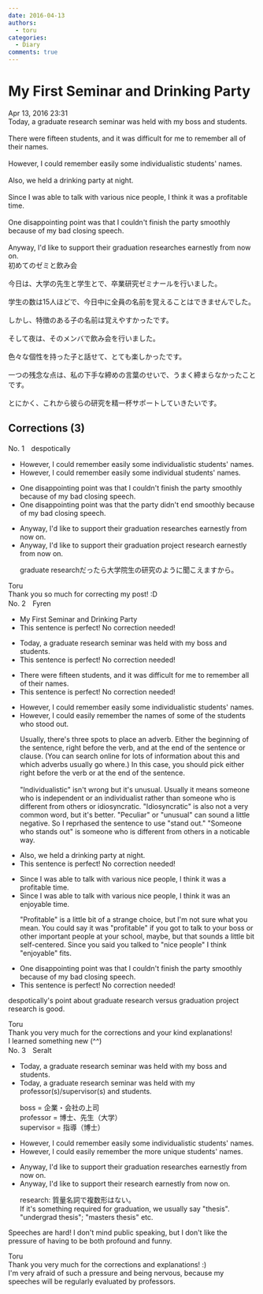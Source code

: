 ```yaml
---
date: 2016-04-13
authors:
  - toru
categories:
  - Diary
comments: true
---
```


# My First Seminar and Drinking Party
<div class="date">Apr 13, 2016 23:31</div>
<div id="post"><div id="body_show_ori">
Today, a graduate research seminar was held with my boss and students.<br/><br/>There were fifteen students, and it was difficult for me to remember all of their names.<br/><br/>However, I could remember easily some individualistic students' names.<br/><br/>Also, we held a drinking party at night.<br/><br/>Since I was able to talk with various nice people, I think it was a profitable time.<br/><br/>One disappointing point was that I couldn't finish the party smoothly because of my bad closing speech.<br/><br/>Anyway, I'd like to support their graduation researches earnestly from now on.
</div></div>

<!-- more -->

<div id="post_ja"><div id="body_show_mo">
初めてのゼミと飲み会<br/><br/>今日は、大学の先生と学生とで、卒業研究ゼミナールを行いました。<br/><br/>学生の数は15人ほどで、今日中に全員の名前を覚えることはできませんでした。<br/><br/>しかし、特徴のある子の名前は覚えやすかったです。<br/><br/>そして夜は、そのメンバで飲み会を行いました。<br/><br/>色々な個性を持った子と話せて、とても楽しかったです。<br/><br/>一つの残念な点は、私の下手な締めの言葉のせいで、うまく締まらなかったことです。<br/><br/>とにかく、これから彼らの研究を精一杯サポートしていきたいです。
</div></div>

## Corrections (3)
<div id="block"><div class="first_name"> No. 1　<span class="just_name">despotically</span></div><div id="block2">
<ul class="correction_field">
<li class="incorrect">However, I could remember easily some individualistic students' names.</li>
<li class="corrected correct">
However, I could remember easily some individual students' names.
</li>
</ul>
<ul class="correction_field">
<li class="incorrect">One disappointing point was that I couldn't finish the party smoothly because of my bad closing speech.</li>
<li class="corrected correct">
One disappointing point was that the party didn't end smoothly because of my bad closing speech.
</li>
</ul>
<ul class="correction_field">
<li class="incorrect">Anyway, I'd like to support their graduation researches earnestly from now on.</li>
<li class="corrected correct">
Anyway, I'd like to support their graduation project research earnestly from now on.
<p class="correction_comment">graduate researchだったら大学院生の研究のように聞こえますから。</p>
</li>
</ul>
</div><div class="name"><span class="just_name">Toru</span><br>
Thank you so much for correcting my post! :D
</div>
</div>
<div id="block"><div class="first_name"> No. 2　<span class="just_name">Fyren</span></div><div id="block2">
<ul class="correction_field">
<li class="incorrect">My First Seminar and Drinking Party</li>
<li class="corrected perfect">This sentence is perfect! No correction needed!</li>
</ul>
<ul class="correction_field">
<li class="incorrect">Today, a graduate research seminar was held with my boss and students.</li>
<li class="corrected perfect">This sentence is perfect! No correction needed!</li>
</ul>
<ul class="correction_field">
<li class="incorrect">There were fifteen students, and it was difficult for me to remember all of their names.</li>
<li class="corrected perfect">This sentence is perfect! No correction needed!</li>
</ul>
<ul class="correction_field">
<li class="incorrect">However, I could remember easily some individualistic students' names.</li>
<li class="corrected correct">
However, I could <span class="f_blue">easily remember</span> <span class="f_blue">the names of some of the students who stood out</span>.
<p class="correction_comment">Usually, there's three spots to place an adverb.  Either the beginning of the sentence, right before the verb, and at the end of the sentence or clause.  (You can search online for lots of information about this and which adverbs usually go where.)  In this case, you should pick either right before the verb or at the end of the sentence.<br/><br/>"Individualistic" isn't wrong but it's unusual.  Usually it means someone who is independent or an individualist rather than someone who is different from others or idiosyncratic.  "Idiosyncratic" is also not a very common word, but it's better.  "Peculiar" or "unusual" can sound a little negative.  So I reprhased the sentence to use "stand out."  "Someone who stands out" is someone who is different from others in a noticable way.</p>
</li>
</ul>
<ul class="correction_field">
<li class="incorrect">Also, we held a drinking party at night.</li>
<li class="corrected perfect">This sentence is perfect! No correction needed!</li>
</ul>
<ul class="correction_field">
<li class="incorrect">Since I was able to talk with various nice people, I think it was a profitable time.</li>
<li class="corrected correct">
Since I was able to talk with various nice people, I think it was <span class="f_blue">an enjoyable</span> time.
<p class="correction_comment">"Profitable" is a little bit of a strange choice, but I'm not sure what you mean.  You could say it was "profitable" if you got to talk to your boss or other important people at your school, maybe, but that sounds a little bit self-centered.  Since you said you talked to "nice people" I think "enjoyable" fits.</p>
</li>
</ul>
<ul class="correction_field">
<li class="incorrect">One disappointing point was that I couldn't finish the party smoothly because of my bad closing speech.</li>
<li class="corrected perfect">This sentence is perfect! No correction needed!</li>
</ul>
<p class="comment_small">
 despotically's point about graduate research versus graduation project research is good.
</p>

</div><div class="name"><span class="just_name">Toru</span><br>
Thank you very much for the corrections and your kind explanations! <br/>I learned something new (^^)
</div>
</div>
<div id="block"><div class="first_name"> No. 3　<span class="just_name">Seralt</span></div><div id="block2">
<ul class="correction_field">
<li class="incorrect">Today, a graduate research seminar was held with my boss and students.</li>
<li class="corrected correct">
Today, a graduate research seminar was held with my <span class="f_red">professor(s)/supervisor(s)</span> and students.
<p class="correction_comment">boss = 企業・会社の上司<br/>professor = 博士、先生（大学）<br/>supervisor = 指導（博士）</p>
</li>
</ul>
<ul class="correction_field">
<li class="incorrect">However, I could remember easily some individualistic students' names.</li>
<li class="corrected correct">
However, I could <span class="f_red">easily </span>remember <span class="f_blue">the more unique </span>students' names.
</li>
</ul>
<ul class="correction_field">
<li class="incorrect">Anyway, I'd like to support their graduation researches earnestly from now on.</li>
<li class="corrected correct">
Anyway, I'd like to support their <span class="f_red">research</span> earnestly from now on.
<p class="correction_comment">research: 質量名詞で複数形はない。<br/>If it's something required for graduation, we usually say "thesis". "undergrad thesis"; "masters thesis" etc.</p>
</li>
</ul>
<p class="comment_small">
 Speeches are hard! I don't mind public speaking, but I don't like the pressure of having to be both profound and funny.
</p>

</div><div class="name"><span class="just_name">Toru</span><br>
Thank you very much for the corrections and explanations! :)<br/>I'm very afraid of such a pressure and being nervous, because my speeches will be regularly evaluated by professors.
</div>
</div>
